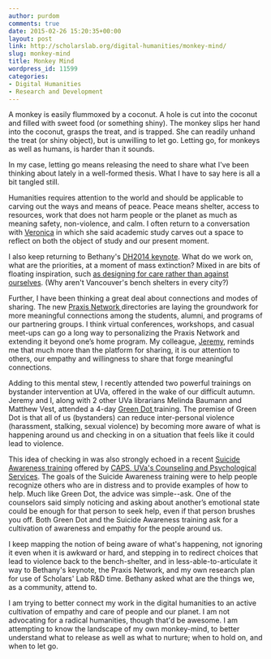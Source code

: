```yaml
---
author: purdom
comments: true
date: 2015-02-26 15:20:35+00:00
layout: post
link: http://scholarslab.org/digital-humanities/monkey-mind/
slug: monkey-mind
title: Monkey Mind
wordpress_id: 11599
categories:
- Digital Humanities
- Research and Development
---
```


A monkey is easily flummoxed by a coconut. A hole is cut into the coconut and filled with sweet food (or something shiny). The monkey slips her hand into the coconut, grasps the treat, and is trapped. She can readily unhand the treat (or shiny object), but is unwilling to let go. Letting go, for monkeys as well as humans, is harder than it sounds.

In my case, letting go means releasing the need to share what I've been thinking about lately in a well-formed thesis. What I have to say here is all a bit tangled still.

Humanities requires attention to the world and should be applicable to carving out the ways and means of peace. Peace means shelter, access to resources, work that does not harm people or the planet as much as meaning safety, non-violence, and calm. I often return to a conversation with [Veronica](http://scholarslab.org/people/veronica-ikeshoji-orlati/) in which she said academic study carves out a space to reflect on both the object of study and our present moment.

I also keep returning to Bethany's [DH2014 keynote](http://nowviskie.org/2014/anthropocene/). What do we work on, what are the priorities, at a moment of mass extinction? Mixed in are bits of floating inspiration, such [as designing for care rather than against ourselves](http://www.bustle.com/articles/30292-vancouvers-thoughtful-raincity-homeless-benches-puts-londons-anti-homeless-spikes-to-shame). (Why aren't Vancouver's bench shelters in every city?)

Further, I have been thinking a great deal about connections and modes of sharing. The new [Praxis Network ](http://praxis-network.org)directories are laying the groundwork for more meaningful connections among the students, alumni, and programs of our partnering groups. I think virtual conferences, workshops, and casual meet-ups can go a long way to personalizing the Praxis Network and extending it beyond one’s home program. My colleague, [Jeremy](http://scholarslab.org/people/jeremy-boggs/), reminds me that much more than the platform for sharing, it is our attention to others, our empathy and willingness to share that forge meaningful connections.

Adding to this mental stew, I recently attended two powerful trainings on bystander intervention at UVa, offered in the wake of our difficult autumn. Jeremy and I, along with 2 other UVa librarians Melinda Baumann and Matthew Vest, attended a 4-day [Green Dot ](https://www.livethegreendot.com/gd_overview.html)training. The premise of Green Dot is that all of us (bystanders) can reduce inter-personal violence (harassment, stalking, sexual violence) by becoming more aware of what is happening around us and checking in on a situation that feels like it could lead to violence.

This idea of checking in was also strongly echoed in a recent [Suicide Awareness training](http://www.virginia.edu/studenthealth/caps/FacultyStaffSuicideAwareness.html) offered by [CAPS, UVa's Counseling and Psychological Services](http://www.virginia.edu/studenthealth/caps.html). The goals of the Suicide Awareness training were to help people recognize others who are in distress and to provide examples of how to help. Much like Green Dot, the advice was simple--ask. One of the counselors said simply noticing and asking about another’s emotional state could be enough for that person to seek help, even if that person brushes you off. Both Green Dot and the Suicide Awareness training ask for a cultivation of awareness and empathy for the people around us.

I keep mapping the notion of being aware of what's happening, not ignoring it even when it is awkward or hard, and stepping in to redirect choices that lead to violence back to the bench-shelter, and in less-able-to-articulate it way to Bethany's keynote, the Praxis Network, and my own research plan for use of Scholars' Lab R&D time. Bethany asked what are the things we, as a community, attend to.

I am trying to better connect my work in the digital humanities to an active cultivation of empathy and care of people and our planet. I am not advocating for a radical humanities, though that'd be awesome. I am attempting to know the landscape of my own monkey-mind, to better understand what to release as well as what to nurture; when to hold on, and when to let go.


